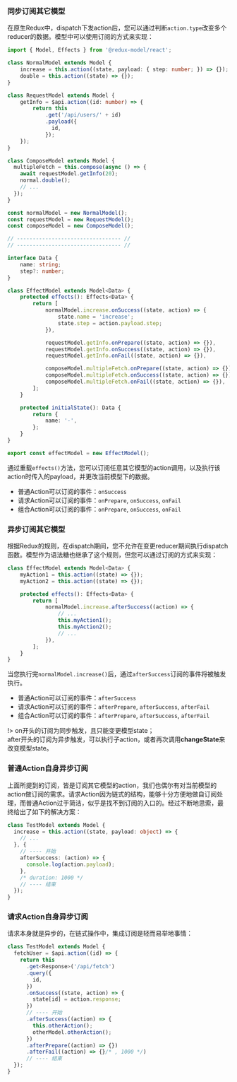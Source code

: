 
### 同步订阅其它模型
在原生Redux中，dispatch下发action后，您可以通过判断`action.type`改变多个reducer的数据。模型中可以使用订阅的方式来实现：

```typescript
import { Model, Effects } from '@redux-model/react';

class NormalModel extends Model {
    increase = this.action((state, payload: { step: number; }) => {});
    double = this.action((state) => {});
}

class RequestModel extends Model {
    getInfo = $api.action((id: number) => {
        return this
            .get('/api/users/' + id)
            .payload({
              id,
            });
    });
}

class ComposeModel extends Model {
  multipleFetch = this.compose(async () => {
    await requestModel.getInfo(20);
    normal.double();
    // ...
  });
}

const normalModel = new NormalModel();
const requestModel = new RequestModel();
const composeModel = new ComposeModel();

// --------------------------------- //
// --------------------------------- //

interface Data {
    name: string;
    step?: number;
}

class EffectModel extends Model<Data> {
    protected effects(): Effects<Data> {
        return [
            normalModel.increase.onSuccess((state, action) => {
                state.name = 'increase';
                state.step = action.payload.step;
            }),

            requestModel.getInfo.onPrepare((state, action) => {}),
            requestModel.getInfo.onSuccess((state, action) => {}),
            requestModel.getInfo.onFail((state, action) => {}),

            composeModel.multipleFetch.onPrepare((state, action) => {}),
            composeModel.multipleFetch.onSuccess((state, action) => {}),
            composeModel.multipleFetch.onFail((state, action) => {}),
        ];
    }

    protected initialState(): Data {
        return {
            name: '-',
        };
    }
}

export const effectModel = new EffectModel();
```
通过重载`effects()`方法，您可以订阅任意其它模型的action调用，以及执行该action时传入的payload，并更改当前模型下的数据。

* 普通Action可以订阅的事件：`onSuccess`
* 请求Action可以订阅的事件：`onPrepare`, `onSuccess`, `onFail`
* 组合Action可以订阅的事件：`onPrepare`, `onSuccess`, `onFail`

### 异步订阅其它模型
根据Redux的规则，在dispatch期间，您不允许在变更reducer期间执行dispatch函数。模型作为语法糖也继承了这个规则，但您可以通过订阅的方式来实现：
```typescript
class EffectModel extends Model<Data> {
    myAction1 = this.action((state) => {});
    myAction2 = this.action((state) => {});

    protected effects(): Effects<Data> {
        return [
            normalModel.increase.afterSuccess((action) => {
                // ...
                this.myAction1();
                this.myAction2();
                // ...
            }),
        ];
    }
}
```
当您执行完`normalModel.increase()`后，通过`afterSuccess`订阅的事件将被触发执行。

* 普通Action可以订阅的事件：`afterSuccess`
* 请求Action可以订阅的事件：`afterPrepare`, `afterSuccess`, `afterFail`
* 组合Action可以订阅的事件：`afterPrepare`, `afterSuccess`, `afterFail`


!> on开头的订阅为同步触发，且只能变更模型state；<br>
after开头的订阅为异步触发，可以执行子action，或者再次调用**changeState**来改变模型state。

### 普通Action自身异步订阅
上面所提到的订阅，皆是订阅其它模型的action，我们也偶尔有对当前模型的action做订阅的需求。请求Action因为链式的结构，能够十分方便地做自订阅处理，而普通Action过于简洁，似乎是找不到订阅的入口的。经过不断地思索，最终给出了如下的解决方案：
```typescript
class TestModel extends Model {
  increase = this.action((state, payload: object) => {
    // ...
  }, {
    // ---- 开始
    afterSuccess: (action) => {
      console.log(action.payload);
    },
    /* duration: 1000 */
    // ---- 结束
  });
}
```

### 请求Action自身异步订阅
请求本身就是异步的，在链式操作中，集成订阅是轻而易举地事情：
```typescript
class TestModel extends Model {
  fetchUser = $api.action((id) => {
    return this
      .get<Response>('/api/fetch')
      .query({
        id,
      })
      .onSuccess((state, action) => {
        state[id] = action.response;
      })
      // ---- 开始
      .afterSuccess((action) => {
        this.otherAction();
        otherModel.otherAction();
      })
      .afterPrepare((action) => {})
      .afterFail((action) => {}/* , 1000 */)
      // ---- 结束
  });
}
```
